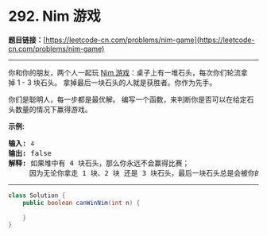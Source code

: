 # 292. Nim 游戏

**题目链接：**[https://leetcode-cn.com/problems/nim-game](https://leetcode-cn.com/problems/nim-game)

---

<div class="content__1Y2H">
 <div class="notranslate">
  <p>你和你的朋友，两个人一起玩&nbsp;<a href="https://baike.baidu.com/item/Nim游戏/6737105">Nim 游戏</a>：桌子上有一堆石头，每次你们轮流拿掉&nbsp;1 - 3 块石头。 拿掉最后一块石头的人就是获胜者。你作为先手。</p> 
  <p>你们是聪明人，每一步都是最优解。 编写一个函数，来判断你是否可以在给定石头数量的情况下赢得游戏。</p> 
  <p><strong>示例:</strong></p> 
  <pre class="language-text"><strong>输入:</strong> <code>4</code>
<strong>输出:</strong> false 
<strong>解释: </strong>如果堆中有 4 块石头，那么你永远不会赢得比赛；
&nbsp;    因为无论你拿走 1 块、2 块 还是 3 块石头，最后一块石头总是会被你的朋友拿走。
</pre> 
 </div>
</div>

---

```java
class Solution {
    public boolean canWinNim(int n) {
        
    }
}
```